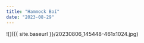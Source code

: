 ```yaml
---
title: "Hammock Boí"
date: "2023-08-29"
---
```


![]({{ site.baseurl }}/20230806_145448-461x1024.jpg)
